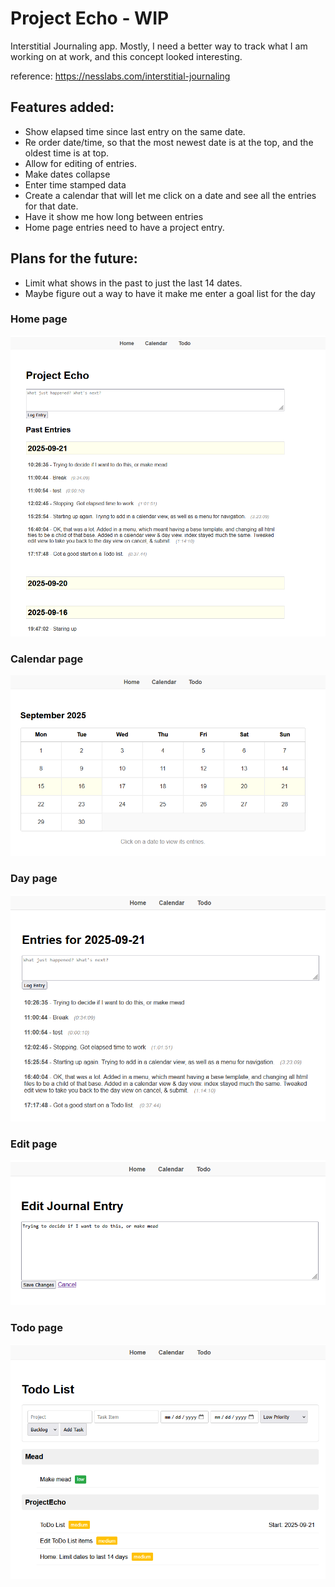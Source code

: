 # Project Echo - WIP

Interstitial Journaling app. Mostly, I need a better way to track what I am working on at work, and this concept looked interesting. 

reference: https://nesslabs.com/interstitial-journaling

## Features added:

* Show elapsed time since last entry on the same date. 
* Re order date/time, so that the most newest date is at the top, and the oldest time is at top.
* Allow for editing of entries.
* Make dates collapse
* Enter time stamped data
* Create a calendar that will let me click on a date and see all the entries for that date. 
* Have it show me how long between entries
* Home page entries need to have a project entry.
## Plans for the future: 

* Limit what shows in the past to just the last 14 dates. 
* Maybe figure out a way to have it make me enter a goal list for the day  

### Home page
![Alt text](img/ProjectEcho-home.png "Home page")

### Calendar page
![Alt text](img/ProjectEcho-calendar.png "Calendar page")

### Day page
![Alt text](img/ProjectEcho-day.png "Day page")

### Edit page
![Alt text](img/ProjectEcho-edit.png "Edit page")

### Todo page
![Alt text](img/ProjectEcho-todo.png "Todo page")
